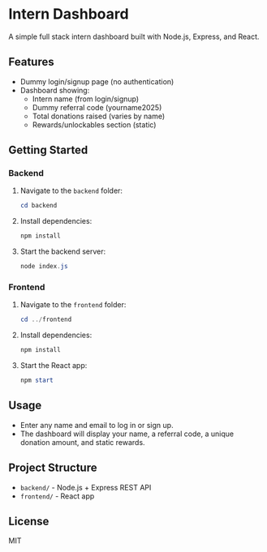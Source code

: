 # Intern Dashboard

A simple full stack intern dashboard built with Node.js, Express, and React.

## Features
- Dummy login/signup page (no authentication)
- Dashboard showing:
  - Intern name (from login/signup)
  - Dummy referral code (yourname2025)
  - Total donations raised (varies by name)
  - Rewards/unlockables section (static)

## Getting Started

### Backend
1. Navigate to the `backend` folder:
   ```powershell
   cd backend
   ```
2. Install dependencies:
   ```powershell
   npm install
   ```
3. Start the backend server:
   ```powershell
   node index.js
   ```

### Frontend
1. Navigate to the `frontend` folder:
   ```powershell
   cd ../frontend
   ```
2. Install dependencies:
   ```powershell
   npm install
   ```
3. Start the React app:
   ```powershell
   npm start
   ```

## Usage
- Enter any name and email to log in or sign up.
- The dashboard will display your name, a referral code, a unique donation amount, and static rewards.

## Project Structure
- `backend/` - Node.js + Express REST API
- `frontend/` - React app

## License
MIT
